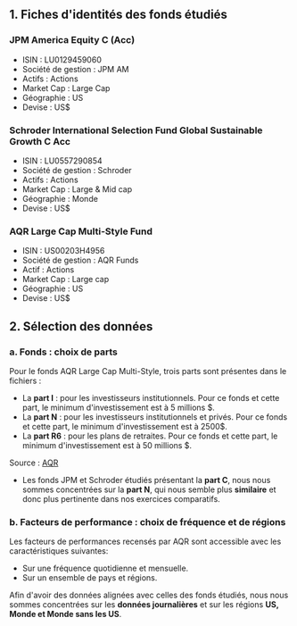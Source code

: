 ## 1. Fiches d'identités des fonds étudiés

### JPM America Equity C (Acc)
- ISIN : LU0129459060
- Société de gestion : JPM AM
- Actifs : Actions
- Market Cap : Large Cap
- Géographie : US
- Devise : US$ 

### Schroder International Selection Fund Global Sustainable Growth C Acc
- ISIN : LU0557290854
- Société de gestion : Schroder
- Actifs : Actions
- Market Cap : Large & Mid cap
- Géographie : Monde
- Devise : US$ 

### AQR Large Cap Multi-Style Fund
- ISIN : US00203H4956
- Société de gestion : AQR Funds
- Actif : Actions
- Market Cap : Large cap
- Géographie : US
- Devise : US$ 

## 2. Sélection des données

### a. Fonds : choix de parts
Pour le fonds AQR Large Cap Multi-Style, trois parts sont présentes dans le fichiers :  
- La **part I** : pour les investisseurs institutionnels. Pour ce fonds et cette part, le minimum d'investissement est à 5 millions $.
- La **part N** : pour les investisseurs institutionnels et privés. Pour ce fonds et cette part, le minimum d'investissement est à 2500$.
- La **part R6** : pour les plans de retraites. Pour ce fonds et cette part, le minimum d'investissement est à 50 millions $.

Source : [AQR](https://funds.aqr.com/funds/equities/aqr-large-cap-multi-style-fund/qcenx#about)

- Les fonds JPM et Schroder étudiés présentant la **part C**, nous nous sommes concentrées sur la **part N**, qui nous semble plus **similaire** et donc plus pertinente dans nos exercices comparatifs. 

### b. Facteurs de performance : choix de fréquence et de régions

Les facteurs de performances recensés par AQR sont accessible avec les caractéristiques suivantes:
- Sur une fréquence quotidienne et mensuelle.
- Sur un ensemble de pays et régions.

Afin d'avoir des données alignées avec celles des fonds étudiés, nous nous sommes concentrées sur les **données journalières** et sur les régions **US, Monde et Monde sans les US**.